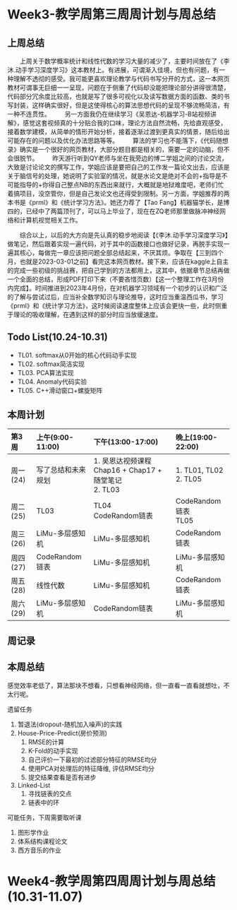 # Week3-教学周第三周周计划与周总结
## 上周总结
&emsp;&emsp;上周关于数学概率统计和线性代数的学习大量的减少了，主要时间放在了《李沐.动手学习深度学习》这本教材上。有进展，可谓渐入佳境，但也有问题，有一种理解不透彻的感受。我可能更喜欢理论教学与代码书写分开的方式，这一本网页教材可谓事无巨细一一呈现，问题在于侧重了代码却没能把理论部分讲得很清楚，代码部分冗余度比较高，也就是写了很多可视化以及读写数据方面的函数、类的书写封装，这样确实很好，但是这使得核心的算法思想代码的呈现不够流畅简洁，有一种不连贯性。
&emsp;&emsp;另一方面我仍在继续学习《吴恩达-机器学习-B站视频讲解》，感觉这套视频真的十分贴合我的口味，理论方法自然流畅，先给直观感受，接着数学建模，从简单的情形开始分析，接着逐渐过渡到更真实的情景，随后给出可能存在的问题以及优化办法思路等等。
&emsp;&emsp;算法的学习也不能落下，《代码随想录》确实是一个很好的网页教材，大部分题目都是相关的，需要一定的动脑，但不会很脱节。
&emsp;&emsp;昨天游行听到QY老师与坐在我旁边的博二学姐之间的讨论交流，大致是讨论论文的撰写工作，学姐应该是要把自己的工作发一篇论文出去，应该是关于脑信号的处理，她说明了实验室的情况，就是水论文是绝对不会的+指导是不可能指导的+你得自己整点NB的东西出来就行，大概就是地狱难度吧，老师们忙着搞项目，没空管你，但是自己发论文也还得受到限制。另一方面，学姐推荐的两本书是《prml》和《统计学习方法》。她还力荐了【Tao Fang】机器猫学长，是博四的，已经中了两篇顶刊了，可以马上毕业了，现在在ZQ老师那里做脉冲神经网络和计算机视觉相关工作。
<br>

&emsp;&emsp;综合以上，以后的大方向是先认真的稳步地阅读【《李沐.动手学习深度学习》】做笔记，然后跟着实现一遍代码，对于其中的函数接口也做好记录，再脱手实现一遍其核心，每做完一章应该把问题全部总结起来，不厌其烦。争取在【三到四个月，也就是2023-03-01之前】看完这本网页教材。接下来，应该在kaggle上自主的完成一些初级的挑战赛，把自己学到的方法都用上，这其中，依据章节总结再做一个全面的总结，形成PDF打印下来（不要吝惜页数）【这一个整理工作在3月份内完成】。时间推进到2023年4月份，在对机器学习领域有一个初步的认识和广泛的了解与尝试过后，应当补全数学知识与理论推导，这时应当重温西瓜书，学习《prml》和《统计学习方法》，这时候阅读速度整体上应该会更快一些，此时侧重于理论的吸收理解，在遇到这样的部分时应当放缓速度。

## Todo List(10.24-10.31)
* TL01. softmax从0开始的核心代码动手实现
* TL02. softmax简洁实现
* TL03. PCA算法实现
* TL04. Anomaly代码实验
* TL05. C++滑动窗口+螺旋矩阵

## 本周计划

|第3周|上午(9:00-11:00)|下午(13:00-17:00)|晚上(19:00-22:00)|
|:--|:--|:--|:--|
|周一(24)|写了总结和未来规划|1. 吴恩达视频课程Chap16 + Chap17 + 随堂笔记<br>2. TL03|1. TL01, TL02 <br>2. TL05|
|周二(25)|TL03|TL04 <br>CodeRandom链表|CodeRandom链表 <br>TL05|
|周三(26)|LiMu-多层感知机|LiMu-多层感知机|CodeRandom链表|
|周四(27)|CodeRandom链表|LiMu-多层感知机|LiMu-多层感知机|
|周五(28)|线性代数|LiMu-多层感知机|CodeRandom链表|
|周六(29)|LiMu-多层感知机|CodeRandom链表|LiMu-多层感知机|


## 周记录


## 本周总结
感觉效率老低了，算法那块不想看，只想看神经网络，但一直看一直看就想吐，不太行呢。

遗留任务
1. 暂退法(dropout-随机加入噪声)的实践
2. House-Price-Predict(房价预测)
   1. RMSE的计算
   2. K-Fold的动手实现
   3. 自己评价一下最初的过滤部分特征的RMSE均分
   4. 使用PCA对处理后的特征降维, 评估RMSE均分
   5. 提交结果查看是否有进步
3. Linked-List
   1. 寻找链表的交点
   2. 链表中的环

可能任务，下周需要取听课
1. 图形学作业
2. 体系结构课程论文
3. 西方音乐的作业

#  Week4-教学周第四周周计划与周总结(10.31-11.07)
